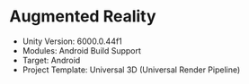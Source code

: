 # Augmented Reality

- Unity Version: 6000.0.44f1
- Modules: Android Build Support
- Target: Android
- Project Template: Universal 3D (Universal Render Pipeline)
